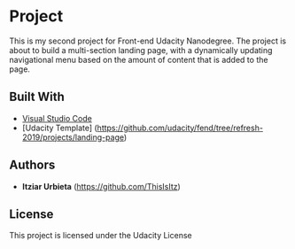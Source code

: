 
# Project

This is my second project for Front-end Udacity Nanodegree.
The project is about to build a multi-section landing page, with a dynamically updating navigational menu based on the amount of content that is added to the page.

## Built With

* [Visual Studio Code](https://code.visualstudio.com/)
* [Udacity Template] (https://github.com/udacity/fend/tree/refresh-2019/projects/landing-page)

## Authors

* **Itziar Urbieta** (https://github.com/ThisIsItz)

## License

This project is licensed under the Udacity License